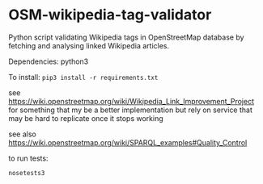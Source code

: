 OSM-wikipedia-tag-validator
===========================

Python script validating Wikipedia tags in OpenStreetMap database by fetching and analysing linked Wikipedia articles.

Dependencies: python3

To install: `pip3 install -r requirements.txt`

see https://wiki.openstreetmap.org/wiki/Wikipedia_Link_Improvement_Project for something that my be a better implementation but rely on service that may be hard to replicate once it stops working

see also https://wiki.openstreetmap.org/wiki/SPARQL_examples#Quality_Control

to run tests:

```nosetests3```
